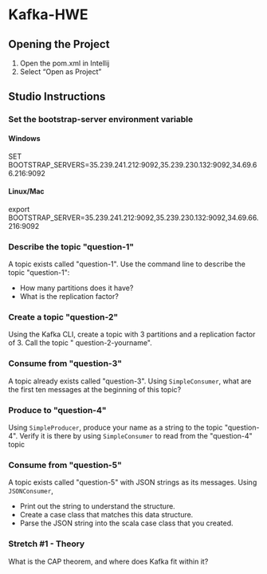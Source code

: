 # Kafka-HWE

## Opening the Project

1. Open the pom.xml in Intellij
2. Select “Open as Project”

## Studio Instructions

### Set the bootstrap-server environment variable

#### Windows

SET BOOTSTRAP_SERVERS=35.239.241.212:9092,35.239.230.132:9092,34.69.66.216:9092

#### Linux/Mac

export BOOTSTRAP_SERVER=35.239.241.212:9092,35.239.230.132:9092,34.69.66.216:9092

### Describe the topic "question-1"

A topic exists called "question-1". Use the command line to describe the topic "question-1":

- How many partitions does it have?
- What is the replication factor?

### Create a topic "question-2"

Using the Kafka CLI, create a topic with 3 partitions and a replication factor of 3. Call the topic "
question-2-yourname".

### Consume from "question-3"

A topic already exists called "question-3". Using `SimpleConsumer`, what are the first ten messages at the beginning of
this topic?

### Produce to "question-4"

Using `SimpleProducer`, produce your name as a string to the topic "question-4". Verify it is there by
using `SimpleConsumer` to read from the "question-4" topic

### Consume from "question-5"

A topic exists called "question-5" with JSON strings as its messages. Using `JSONConsumer`,

- Print out the string to understand the structure.
- Create a case class that matches this data structure.
- Parse the JSON string into the scala case class that you created.

### Stretch #1 - Theory

What is the CAP theorem, and where does Kafka fit within it?